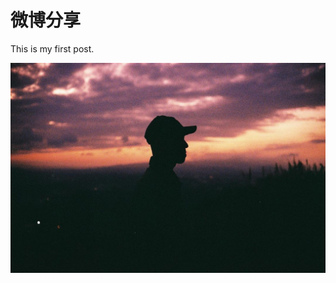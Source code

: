 # 微博分享
This is my first post.

![IMG202002231](/images/51750053_120518375680710_1332225626021664849_n.jpg)  

